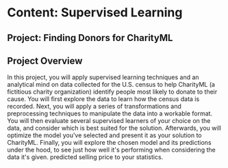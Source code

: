 # Content: Supervised Learning
## Project: Finding Donors for CharityML

## Project Overview
In this project, you will apply supervised learning techniques and an analytical mind on data collected for the U.S. census to help CharityML (a fictitious charity organization) identify people most likely to donate to their cause. You will first explore the data to learn how the census data is recorded. Next, you will apply a series of transformations and preprocessing techniques to manipulate the data into a workable format. You will then evaluate several supervised learners of your choice on the data, and consider which is best suited for the solution. Afterwards, you will optimize the model you've selected and present it as your solution to CharityML. Finally, you will explore the chosen model and its predictions under the hood, to see just how well it's performing when considering the data it's given.
predicted selling price to your statistics.

